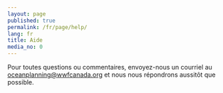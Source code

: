 ```yaml
---
layout: page
published: true
permalink: /fr/page/help/
lang: fr
title: Aide
media_no: 0
---
```


Pour toutes questions ou commentaires, envoyez-nous un courriel au [oceanplanning@wwfcanada.org](mailto:oceanplanning@wwfcanada.org) et nous nous répondrons aussitôt que possible.